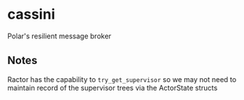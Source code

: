 # cassini
Polar's resilient message broker

## Notes
Ractor has the capability to `try_get_supervisor` so we may not need to maintain record of the supervisor trees via the ActorState structs

